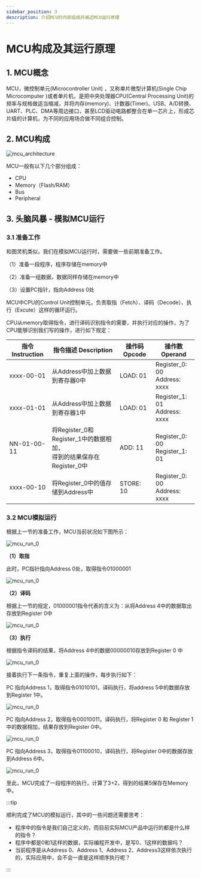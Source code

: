 ```yaml
---
sidebar_position: 3
description: 介绍MCU的内部组成并阐述MCU运行原理
---
```


# MCU构成及其运行原理

## 1. MCU概念

MCU，微控制单元(Microcontroller Unit) ，又称单片微型计算机(Single Chip Microcomputer )或者单片机，是把中央处理器CPU(Central Processing Unit)的频率与规格做适当缩减，并将内存(memory)、计数器(Timer)、USB、A/D转换、UART、PLC、DMA等周边接口，甚至LCD驱动电路都整合在单一芯片上，形成芯片级的计算机，为不同的应用场合做不同组合控制。

## 2. MCU构成

![mcu_architecture](img\mcu_architecture.png)

MCU一般有以下几个部分组成：

- CPU
- Memory（Flash/RAM）
- Bus
- Peripheral

## 3. 头脑风暴 - 模拟MCU运行

### 3.1 准备工作

和图灵机类似，我们在模拟MCU运行时，需要做一些前期准备工作。

（1）准备一段程序，程序存储在memory中

（2）准备一组数据，数据同样存储在memory中

（3）设置PC指针，指向Address 0处



MCU中CPU的Control Unit控制单元，负责取指（Fetch）、译码（Decode）、执行（Excute）这样的循环运行。

CPU从memory取得指令，进行译码识别指令的需要，并执行对应的操作，为了CPU能够识别我们写的操作，进行如下规定：

| 指令 Instruction | 指令描述 Description                                         | 操作码 Opcode | 操作数 Operand                    |
| ---------------- | ------------------------------------------------------------ | ------------- | --------------------------------- |
| xxxx-00-01       | 从Address中加上数据到寄存器0中                               | LOAD: 01      | Register_0: 00<br/>Address: xxxx  |
| xxxx-01-01       | 从Address中加上数据到寄存器1中                               | LOAD: 01      | Register_1: 01<br/>Address: xxxx  |
| NN-01-00-11      | 将Register_0和Register_1中的数据相加，<br/>得到的结果保存在Register_0中 | ADD: 11       | Register_0: 00<br/>Register_1: 01 |
| xxxx-00-10       | 将Register_0中的值存储到Address中                            | STORE: 10     | Register_0: 00<br/>Address: xxxx  |



### 3.2 MCU模拟运行

根据上一节的准备工作，MCU当前状况如下图所示：

![mcu_run_0](img\mcu_run_0.png)

**（1）取指**

此时，PC指针指向Address 0处，取得指令01000001

![mcu_run_0](img\mcu_run_1.png)

**（2）译码**

根据上一节的规定，01000001指令代表的含义为：从将Address 4中的数据取出存放到Register 0中

![mcu_run_0](img\mcu_run_2.png)

**（3）执行**

根据指令译码的结果，将Address 4中的数据00000010存放到Register 0 中

![mcu_run_0](img\mcu_run_3.png)

接着执行下一条指令，重复上面的操作，每步执行如下：

PC 指向Address 1，取得指令01010101，译码执行，将address 5中的数据存放到Register 1中。

![mcu_run_0](img\mcu_run_4.png)

PC 指向Address 2，取得指令00010011，译码执行，将Register 0 和 Register 1 中的数据相加，结果存放到Register 0中。

![mcu_run_0](img\mcu_run_5.png)

PC 指向Address 3，取得指令01100010，译码执行，将Register 0中的数据存放到Address 6中。

![mcu_run_0](img\mcu_run_6.png)

至此，MCU完成了一段程序的执行，计算了3+2，得到的结果5保存在Memory中。

:::tip 

顺利完成了MCU的模拟运行，其中的一些问题还需要思考：

- 程序中的指令是我们自己定义的，而目前实际MCU产品中运行的都是什么样的指令？
- 程序中都是0和1这样的数据，实际编程开发中，是写0、1这样的数据吗？
- 当前程序是从Address 0、Address 1、Address  2、Address3这样依次执行的，实际应用中，会不会一直是这样顺序执行呢？

:::

